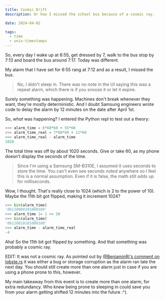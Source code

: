 ```yaml
---
title: Cosmic Drift
description: Or how I missed the school bus because of a cosmic ray.

date: 2024-04-02

tags:
  - time
  - unix-timestamps
---
```


So, every day I wake up at 6:55, get dressed by 7, walk to the bus stop by 7:13
and board the bus around 7:17. Today was different.

My alarm that I have set for 6:55 rang at 7:12 and as a result, I missed the
bus.

> No, I didn't sleep in. There was no note in the UI saying this was a repeat
> alarm, which there is if you snooze it or let it expire.

Surely something was happening. Machines don't break whenever they want, they're
mostly deterministic. And I doubt Samsung engineers wrote code to delay the
alarm by 12 minutes on the date after April 1st.

So, _what_ was happening? I entered the Python repl to test out a theory:

```py
>>> alarm_time = 6*60*60 + 55*60
>>> alarm_time_real = 7*60*60 + 12*60
>>> alarm_time_real - alarm_time
1020
```

The total time was off by about 1020 seconds. Give or take 60, as my phone
doesn't display the seconds of the time.

> Since I'm using a Samsung SM-B310E, I assumed it uses seconds to store the
> time. You can't even see seconds noted anywhere so I feel this is a normal
> assumption. Even if it is false, the math still adds up for milliseconds.

Wow, I thought. That's really close to 1024 (which is 2 to the power of 10).
Maybe the 11th bit got flipped, making it increment 1024?

```py
>>> bin(alarm_time)
'0b110000101000100'
>>> alarm_time |= 1 << 10
>>> bin(alarm_time)
'0b110010101000100'
>>> alarm_time - alarm_time_real
-4
```

Aha! So the 11th bit got flipped by something. And that something was probably a
cosmic ray.

EDIT: It was not a cosmic ray. As pointed out by
[@BenjaminRi's comment on lobste.rs](https://lobste.rs/s/jb1o6q/cosmic_drift#c_1ztluj)
it was either a bug or storage corruption as the alarm ran late the next day.
You should still create more than one alarm just in case if you are using a
phone prone to this, however.

My main takeaway from this event is to create more than one alarm, for extra
redundancy. Who knew being prone to sleeping in could save you from your alarm
getting shifted 12 minutes into the future :^).
